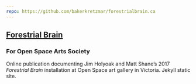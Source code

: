 ```yaml
---
repo: https://github.com/bakerkretzmar/forestrialbrain.ca
---
```


## [<span>Forestrial Brain</span>](https://forestrialbrain.ca/)

### For Open Space Arts Society

Online publication documenting Jim Holyoak and Matt Shane’s 2017 _Forestrial Brain_ installation at Open Space art gallery in Victoria. Jekyll static site.
